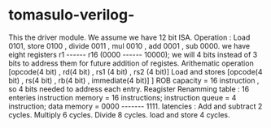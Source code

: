 # tomasulo-verilog-

This the driver module.
We assume we have 12 bit ISA.
Operation : Load 0101, store 0100 , divide 0011 , mul 0010 , add 0001 , sub 0000.
we have eight registers r1 ------ r16 (0000 ------  10000);
we will 4 bits instead of 3 bits to address them for future addition of registes.
 Arithematic operation
[opcode(4 bit) , rd(4 bit) ,  rs1 (4 bit) , rs2 (4 bit)]
Load and stores
[opcode(4 bit) , rs(4 bit) , rb(4 bit) , immediate(4 bit)]                        ]
ROB capacity = 16 instruction , so 4 bits needed to address each entry.
Reagister Renamming table : 16 enteries
instruction memory = 16 instructions;
instruction queue = 4 instruction;
data memory = 0000 ------- 1111.
latencies :
          Add and subtract 2 cycles.
          Multiply 6 cycles.
          Divide 8 cycles.
          load and store 4 cycles.
